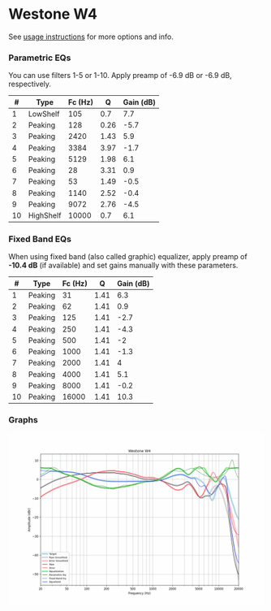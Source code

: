 # Westone W4
See [usage instructions](https://github.com/jaakkopasanen/AutoEq#usage) for more options and info.

### Parametric EQs
You can use filters 1-5 or 1-10. Apply preamp of -6.9 dB or -6.9 dB, respectively.

|   # | Type      |   Fc (Hz) |    Q |   Gain (dB) |
|-----|-----------|-----------|------|-------------|
|   1 | LowShelf  |       105 | 0.7  |         7.7 |
|   2 | Peaking   |       128 | 0.26 |        -5.7 |
|   3 | Peaking   |      2420 | 1.43 |         5.9 |
|   4 | Peaking   |      3384 | 3.97 |        -1.7 |
|   5 | Peaking   |      5129 | 1.98 |         6.1 |
|   6 | Peaking   |        28 | 3.31 |         0.9 |
|   7 | Peaking   |        53 | 1.49 |        -0.5 |
|   8 | Peaking   |      1140 | 2.52 |        -0.4 |
|   9 | Peaking   |      9072 | 2.76 |        -4.5 |
|  10 | HighShelf |     10000 | 0.7  |         6.1 |

### Fixed Band EQs
When using fixed band (also called graphic) equalizer, apply preamp of **-10.4 dB** (if available) and set gains manually with these parameters.

|   # | Type    |   Fc (Hz) |    Q |   Gain (dB) |
|-----|---------|-----------|------|-------------|
|   1 | Peaking |        31 | 1.41 |         6.3 |
|   2 | Peaking |        62 | 1.41 |         0.9 |
|   3 | Peaking |       125 | 1.41 |        -2.7 |
|   4 | Peaking |       250 | 1.41 |        -4.3 |
|   5 | Peaking |       500 | 1.41 |        -2   |
|   6 | Peaking |      1000 | 1.41 |        -1.3 |
|   7 | Peaking |      2000 | 1.41 |         4   |
|   8 | Peaking |      4000 | 1.41 |         5.1 |
|   9 | Peaking |      8000 | 1.41 |        -0.2 |
|  10 | Peaking |     16000 | 1.41 |        10.3 |

### Graphs
![](./Westone%20W4.png)
